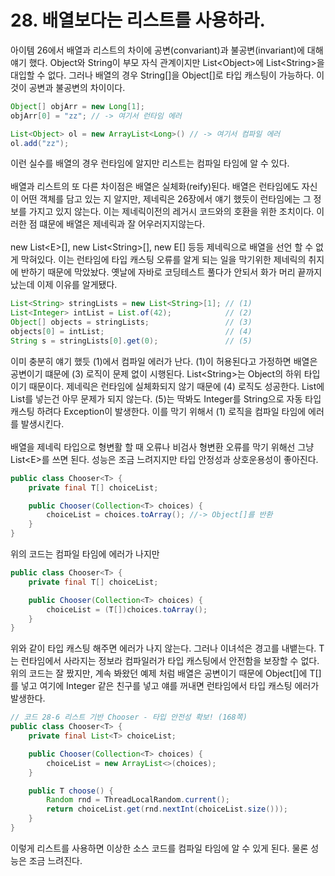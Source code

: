# 28. 배열보다는 리스트를 사용하라.
아이템 26에서 배열과 리스트의 차이에 공변(convariant)과 불공변(invariant)에 대해 얘기 했다. Object와 String이 부모 자식 관계이지만 List&#60;Object&#62;에 List&#60;String&#62;을 대입할 수 없다. 그러나 배열의 경우 String[]을 Object[]로 타입 캐스팅이 가능하다. 이것이 공변과 불공변의 차이이다.</br>
```java
Object[] objArr = new Long[1];
objArr[0] = "zz"; // -> 여기서 런타임 에러
```
```java
List<Object> ol = new ArrayList<Long>() // -> 여기서 컴파일 에러
ol.add("zz");
```
이런 실수를 배열의 경우 런타임에 알지만 리스트는 컴파일 타임에 알 수 있다.</br></br>
배열과 리스트의 또 다른 차이점은 배열은 실체화(reify)된다. 배열은 런타임에도 자신이 어떤 객체를 담고 있는 지 알지만, 제네릭은 26장에서 얘기 했듯이 런타임에는 그 정보를 가지고 있지 않는다. 이는 제네릭이전의 레거시 코드와의 호환을 위한 조치이다. 이러한 점 떄문에 배열은 제네릭과 잘 어우러지지않는다.</br></br>
new List&#60;E&#62;[], new List&#60;String&#62;[], new E[] 등등 제네릭으로 배열을 선언 할 수 없게 막혀있다. 이는 런타임에 타입 캐스팅 오류를 알게 되는 일을 막기위한 제네릭의 취지에 반하기 때문에 막았놨다. 옛날에 자바로 코딩테스트 풀다가 안되서 화가 머리 끝까지 났는데 이제 이유를 알게됐다.
```java
List<String> stringLists = new List<String>[1]; // (1)
List<Integer> intList = List.of(42);            // (2)
Object[] objects = stringLists;                 // (3)
objects[0] = intList;                           // (4)
String s = stringLists[0].get(0);               // (5)
```
이미 충분히 얘기 했듯 (1)에서 컴파일 에러가 난다. (1)이 허용된다고 가정하면 배열은 공변이기 떄문에 (3) 로직이 문제 없이 시행된다. List&#60;String&#62;는 Object의 하위 타입이기 때문이다. 제네릭은 런타임에 실체화되지 않기 때문에 (4) 로직도 성공한다. List에 List를 넣는건 아무 문제가 되지 않는다. (5)는 딱봐도 Integer를 String으로 자동 타입 캐스팅 하려다 Exception이 발생한다. 이를 막기 위해서 (1) 로직을 컴파일 타임에 에러를 발생시킨다.</br></br>
배열을 제네릭 타입으로 형변활 할 때 오류나 비검사 형변환 오류를 막기 위해선 그냥 List&#60;E&#62;를 쓰면 된다. 성능은 조금 느려지지만 타입 안정성과 상호운용성이 좋아진다.
```java
public class Chooser<T> {
    private final T[] choiceList;

    public Chooser(Collection<T> choices) {
        choiceList = choices.toArray(); //-> Object[]를 반환
    }
}
```
위의 코드는 컴파일 타임에 에러가 나지만 
```java
public class Chooser<T> {
    private final T[] choiceList;

    public Chooser(Collection<T> choices) {
        choiceList = (T[])choices.toArray();
    }
}
```
위와 같이 타입 캐스팅 해주면 에러가 나지 않는다. 그러나 이녀석은 경고를 내뱉는다. T는 런타임에서 사라지는 정보라 컴파일러가 타입 캐스팅에서 안전함을 보장할 수 없다. 위의 코드는 잘 짰지만, 계속 봐왔던 예제 처럼 배열은 공변이기 때문에 Object[]에 T[]를 넣고 여기에 Integer 같은 친구를 넣고 얘를 꺼내면 런타임에서 타입 캐스팅 에러가 발생한다.
```java
// 코드 28-6 리스트 기반 Chooser - 타입 안전성 확보! (168쪽)
public class Chooser<T> {
    private final List<T> choiceList;

    public Chooser(Collection<T> choices) {
        choiceList = new ArrayList<>(choices);
    }

    public T choose() {
        Random rnd = ThreadLocalRandom.current();
        return choiceList.get(rnd.nextInt(choiceList.size()));
    }
}
```
이렇게 리스트를 사용하면 이상한 소스 코드를 컴파일 타임에 알 수 있게 된다. 물론 성능은 조금 느려진다.